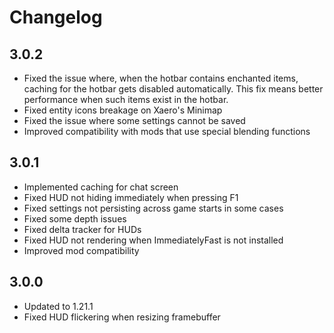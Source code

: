 # Changelog

## 3.0.2

- Fixed the issue where, when the hotbar contains enchanted items, caching for the hotbar gets disabled automatically. This fix means better performance when such items exist in the hotbar.
- Fixed entity icons breakage on Xaero's Minimap
- Fixed the issue where some settings cannot be saved
- Improved compatibility with mods that use special blending functions

## 3.0.1

- Implemented caching for chat screen
- Fixed HUD not hiding immediately when pressing F1
- Fixed settings not persisting across game starts in some cases
- Fixed some depth issues
- Fixed delta tracker for HUDs
- Fixed HUD not rendering when ImmediatelyFast is not installed
- Improved mod compatibility

## 3.0.0

- Updated to 1.21.1
- Fixed HUD flickering when resizing framebuffer